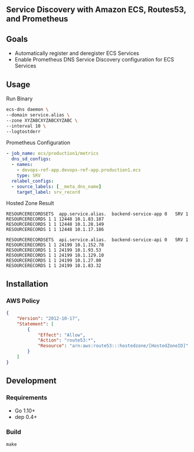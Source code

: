 Service Discovery with Amazon ECS, Routes53, and Prometheus
---

## Goals

- Automatically register and deregister ECS Services
- Enable Prometheus DNS Service Discovery configuration for ECS Services

## Usage

Run Binary
```sh
ecs-dns daemon \
--domain service.alias \
--zone XYZABCXYZABCXYZABC \
--interval 10 \ 
--logtostderr
```

Prometheus Configuration
```yaml
- job_name: ecs/production1/metrics
  dns_sd_configs:
  - names:
    - devops-ref-app.devops-ref-app.production1.ecs
    type: SRV
  relabel_configs:
  - source_labels: [__meta_dns_name]
    target_label: srv_record
```


Hosted Zone Result

```
RESOURCERECORDSETS	app.service.alias.	backend-service-app	0	SRV	1
RESOURCERECORDS	1 1 12448 10.1.83.187
RESOURCERECORDS	1 1 12448 10.1.28.149
RESOURCERECORDS	1 1 12448 10.1.17.186

RESOURCERECORDSETS	api.service.alias.	backend-service-api	0	SRV	1
RESOURCERECORDS	1 1 24199 10.1.152.78
RESOURCERECORDS	1 1 24199 10.1.93.53
RESOURCERECORDS	1 1 24199 10.1.129.10
RESOURCERECORDS	1 1 24199 10.1.27.80
RESOURCERECORDS	1 1 24199 10.1.83.32
```

## Installation

### AWS Policy
```json
{
    "Version": "2012-10-17",
    "Statement": [
        {
            "Effect": "Allow",
            "Action": "route53:*",
            "Resource": "arn:aws:route53:::hostedzone/[HostedZoneID]"
        }
    ]
}
```

## Development

### Requirements
- Go 1.10+
- dep 0.4+

### Build
`make`

